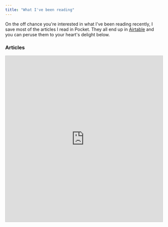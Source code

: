 ```yaml
---
title: "What I've been reading"
---
```

On the off chance you're interested in what I've been reading recently, I save most of the articles I read in Pocket. They all end up in [Airtable](https://airtable.com/) and you can peruse them to your heart's delight below.

### Articles

<iframe class="airtable-embed" src="https://airtable.com/embed/shrvpwYb1IX7K8oPW?&layout=card" frameborder="0" onmousewheel="" width="100%" height="533" style="background: transparent; border: 1px solid #ccc; vertical-align: center"></iframe>